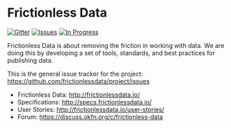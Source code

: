 # Frictionless Data

[![Gitter](https://img.shields.io/gitter/room/frictionlessdata/chat.svg)](https://gitter.im/frictionlessdata/chat)
[![Issues](https://img.shields.io/badge/issue-tracker-orange.svg)](https://github.com/frictionlessdata/project/issues)
[![In Progress](https://badge.waffle.io/frictionlessdata/project.svg?label=progress&title=In%20Progress)](http://waffle.io/frictionlessdata/project)

Frictionless Data is about removing the friction in working with data. We are doing this by developing a set of tools, standards, and best practices for publishing data. 

This is the general issue tracker for the project: https://github.com/frictionlessdata/project/issues

* Frictionless Data: http://frictionlessdata.io/ 
* Specifications: http://specs.frictionlessdata.io/
* User Stories: http://frictionlessdata.io/user-stories/
* Forum: https://discuss.okfn.org/c/frictionless-data
